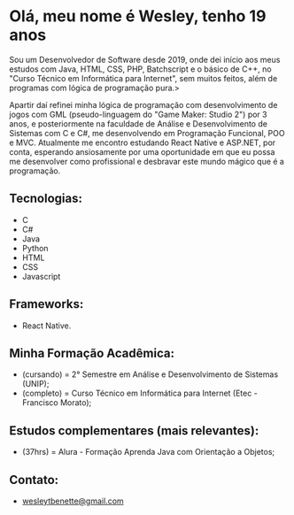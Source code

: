 # Olá, meu nome é Wesley, tenho 19 anos
Sou um Desenvolvedor de Software desde 2019, onde dei início aos meus estudos com Java, HTML, CSS, PHP, Batchscript e o básico de C++, no "Curso Técnico em Informática para Internet", sem muitos feitos, além de programas com lógica de programação pura.>
>
Apartir daí refinei minha lógica de programação com desenvolvimento de jogos com GML (pseudo-linguagem do "Game Maker: Studio 2") por 3 anos, e posteriormente na faculdade de Análise e Desenvolvimento de Sistemas com C e C#, me desenvolvendo em Programação Funcional, POO e MVC.
Atualmente me encontro estudando React Native e ASP.NET, por conta, esperando ansiosamente por uma oportunidade em que eu possa me desenvolver como profissional e desbravar este mundo mágico que é a programação.

## Tecnologias:
- C
- C#
- Java
- Python
- HTML
- CSS
- Javascript

## Frameworks:
- React Native.

## Minha Formação Acadêmica:
- (cursando) = 2° Semestre em Análise e Desenvolvimento de Sistemas (UNIP);
- (completo) = Curso Técnico em Informática para Internet (Etec - Francisco Morato);

## Estudos complementares (mais relevantes):
- (37hrs) = Alura - Formação Aprenda Java com Orientação a Objetos;

## Contato:
- wesleytbenette@gmail.com

